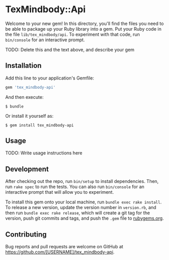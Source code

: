 # TexMindbody::Api

Welcome to your new gem! In this directory, you'll find the files you need to be able to package up your Ruby library into a gem. Put your Ruby code in the file `lib/tex_mindbody/api`. To experiment with that code, run `bin/console` for an interactive prompt.

TODO: Delete this and the text above, and describe your gem

## Installation

Add this line to your application's Gemfile:

```ruby
gem 'tex_mindbody-api'
```

And then execute:

    $ bundle

Or install it yourself as:

    $ gem install tex_mindbody-api

## Usage

TODO: Write usage instructions here

## Development

After checking out the repo, run `bin/setup` to install dependencies. Then, run `rake spec` to run the tests. You can also run `bin/console` for an interactive prompt that will allow you to experiment.

To install this gem onto your local machine, run `bundle exec rake install`. To release a new version, update the version number in `version.rb`, and then run `bundle exec rake release`, which will create a git tag for the version, push git commits and tags, and push the `.gem` file to [rubygems.org](https://rubygems.org).

## Contributing

Bug reports and pull requests are welcome on GitHub at https://github.com/[USERNAME]/tex_mindbody-api.

